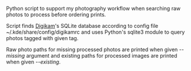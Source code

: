 Python script to support my photography workflow when searching raw
photos to process before ordering prints.

Script finds [Digikam](http://www.digikam.org/)'s SQLite database
according to config file ~/.kde/share/config/digikamrc and uses
Python's sqlite3 module to query photos tagged with given tag.

Raw photo paths for missing processed photos are printed when given
_--missing_ argument and existing paths for processed images are
printed when given _--existing_.
